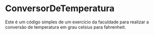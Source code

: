 # ConversorDeTemperatura
Este é um código simples de um exercício da faculdade para realizar a conversão de temperatura em grau celsius para fahrenheit.
